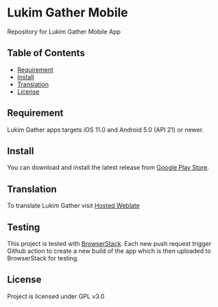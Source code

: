 # Lukim Gather Mobile

Repository for Lukim Gather Mobile App

## Table of Contents
- [Requirement](#requirement)
- [Install](#install)
- [Translation](#translation)
- [License](#license)

## Requirement
Lukim Gather apps targets iOS 11.0 and Android 5.0 (API 21) or newer.

## Install
You can download and install the latest release from [Google Play Store](https://play.google.com/store/apps/details?id=org.lukimgather).

## Translation

To translate Lukim Gather visit [Hosted Weblate](https://hosted.weblate.org/projects/lukim-gather/mobile-app/)

## Testing

This project is tested with [BrowserStack](https://www.browserstack.com/). Each new push request trigger Github action to create a new build of the app which is then uploaded to BrowserStack for testing.

## License

Project is licensed under GPL v3.0
